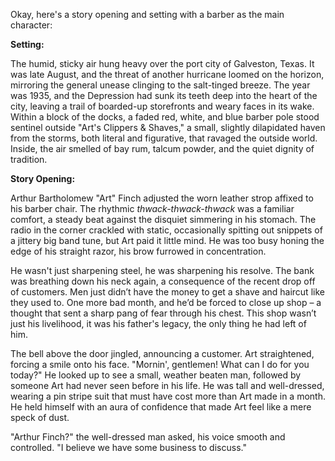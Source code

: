 Okay, here's a story opening and setting with a barber as the main character:

**Setting:**

The humid, sticky air hung heavy over the port city of Galveston, Texas. It was late August, and the threat of another hurricane loomed on the horizon, mirroring the general unease clinging to the salt-tinged breeze. The year was 1935, and the Depression had sunk its teeth deep into the heart of the city, leaving a trail of boarded-up storefronts and weary faces in its wake. Within a block of the docks, a faded red, white, and blue barber pole stood sentinel outside "Art's Clippers & Shaves," a small, slightly dilapidated haven from the storms, both literal and figurative, that ravaged the outside world. Inside, the air smelled of bay rum, talcum powder, and the quiet dignity of tradition.

**Story Opening:**

Arthur Bartholomew "Art" Finch adjusted the worn leather strop affixed to his barber chair. The rhythmic *thwack-thwack-thwack* was a familiar comfort, a steady beat against the disquiet simmering in his stomach. The radio in the corner crackled with static, occasionally spitting out snippets of a jittery big band tune, but Art paid it little mind. He was too busy honing the edge of his straight razor, his brow furrowed in concentration.

He wasn't just sharpening steel, he was sharpening his resolve. The bank was breathing down his neck again, a consequence of the recent drop off of customers. Men just didn’t have the money to get a shave and haircut like they used to. One more bad month, and he’d be forced to close up shop – a thought that sent a sharp pang of fear through his chest. This shop wasn’t just his livelihood, it was his father's legacy, the only thing he had left of him.

The bell above the door jingled, announcing a customer. Art straightened, forcing a smile onto his face. "Mornin', gentlemen! What can I do for you today?" He looked up to see a small, weather beaten man, followed by someone Art had never seen before in his life. He was tall and well-dressed, wearing a pin stripe suit that must have cost more than Art made in a month. He held himself with an aura of confidence that made Art feel like a mere speck of dust.

"Arthur Finch?" the well-dressed man asked, his voice smooth and controlled. "I believe we have some business to discuss."
